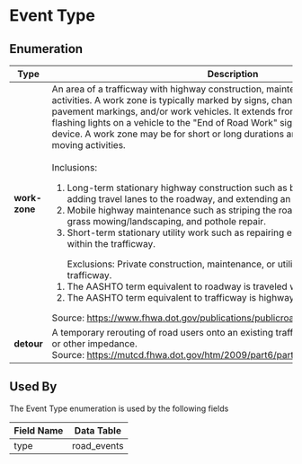# Event Type

## Enumeration
Type | Description
-- | --
**work-zone** | An area of a trafficway with highway   construction, maintenance, or utility-work activities. A work zone is   typically marked by signs, channeling devices, barriers, pavement markings,   and/or work vehicles. It extends from the first warning sign or flashing   lights on a vehicle to the "End of Road Work" sign or the last   traffic control device. A work zone may be for short or long durations and   may include stationary or moving activities.<br><br> Inclusions: <ol><li> Long-term stationary highway construction such as building a new bridge, adding travel lanes to the roadway, and extending an existing trafficway.<li> Mobile highway maintenance such as striping the roadway, median, and roadside grass mowing/landscaping, and pothole repair.<li> Short-term stationary utility work such as repairing electric, gas, or water lines within the trafficway.</ol><ol>Exclusions: Private construction, maintenance, or utility work outside the trafficway.<li>The AASHTO term equivalent to roadway is traveled way.<li>The AASHTO term equivalent to trafficway is highway, street, or road.</ol>Source: https://www.fhwa.dot.gov/publications/publicroads/99mayjun/workzone.cfm 
**detour** | A temporary rerouting of road users onto an   existing trafficway to avoid a work zone or other impedance.<br>Source: https://mutcd.fhwa.dot.gov/htm/2009/part6/part6c.htm

## Used By
The Event Type enumeration is used by the following fields

Field Name | Data Table
-- | --
type | road_events
